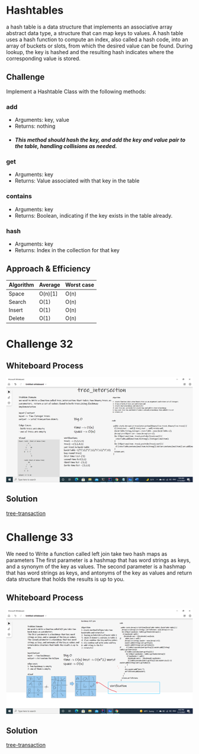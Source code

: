 # Hashtables
a hash table  is a data structure that implements an associative array abstract data type, a structure that can map keys to values.
A hash table uses a hash function to compute an index, also called a hash code, into an array of buckets or slots, from which the desired value can be found.
During lookup, the key is hashed and the resulting hash indicates where the corresponding value is stored.
## Challenge
Implement a Hashtable Class with the following methods:

### add
  - Arguments: key, value
  - Returns: nothing
* ##### This method should hash the key, and add the key and value pair to the table, handling collisions as needed.
### get
  - Arguments: key
  - Returns: Value associated with that key in the table
### contains
  - Arguments: key
  - Returns: Boolean, indicating if the key exists in the table already.
### hash
  - Arguments: key
  - Returns: Index in the collection for that key

## Approach & Efficiency

| Algorithm	|	Average |	Worst case |
| -------- | ------ | ------ |
| Space |	O(n)[1]	| O(n) |
| Search |	O(1) | O(n) |
| Insert |	O(1)	|O(n) |
| Delete |	O(1)	| O(n) |

# Challenge 32
<!-- Description of the challenge -->

## Whiteboard Process
![tree-intersection](./lib/src/main/resources/tree-intersection.png)
## Solution
[tree-transaction](./lib/src/main/java/TreeIntersection/TreeIntersection.java)

# Challenge 33
We need to Write a function called left join take two hash maps as parameters
The first parameter is a hashmap that has word strings as keys, and a synonym of the key as values.
The second parameter is a hashmap that has word strings as keys, and antonyms of the key as values and return data structure that holds the results is up to you.

## Whiteboard Process
![tree-intersection](./lib/src/main/resources/hashmap-left-join.png)
## Solution
[tree-transaction](./lib/src/main/java/LeftJoin/leftJoin.java)
